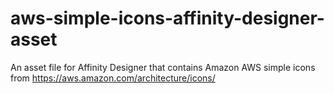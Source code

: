 # aws-simple-icons-affinity-designer-asset
An asset file for Affinity Designer that contains Amazon AWS simple icons from https://aws.amazon.com/architecture/icons/
